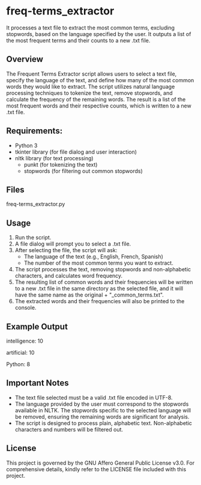 # freq-terms_extractor
It processes a text file to extract the most common terms, excluding stopwords, based on the language specified by the user. It outputs a list of the most frequent terms and their counts to a new .txt file.

## Overview
The Frequent Terms Extractor script allows users to select a text file, specify the language of the text, and define how many of the most common words they would like to extract.
The script utilizes natural language processing techniques to tokenize the text, remove stopwords, and calculate the frequency of the remaining words.
The result is a list of the most frequent words and their respective counts, which is written to a new .txt file.

## Requirements:
* Python 3
* tkinter library (for file dialog and user interaction)
* nltk library (for text processing)
  * punkt (for tokenizing the text)
  * stopwords (for filtering out common stopwords)

## Files
freq-terms_extractor.py

## Usage
1. Run the script.
2. A file dialog will prompt you to select a .txt file.
3. After selecting the file, the script will ask:
   * The language of the text (e.g., English, French, Spanish)
   * The number of the most common terms you want to extract.
4. The script processes the text, removing stopwords and non-alphabetic characters, and calculates word frequency.
5. The resulting list of common words and their frequencies will be written to a new .txt file in the same directory as the selected file, and it will have the same name as the original + "_common_terms.txt".
6. The extracted words and their frequencies will also be printed to the console.

## Example Output
intelligence: 10

artificial: 10

Python: 8

## Important Notes
* The text file selected must be a valid .txt file encoded in UTF-8.
* The language provided by the user must correspond to the stopwords available in NLTK. The stopwords specific to the selected language will be removed, ensuring the remaining words are significant for analysis.
* The script is designed to process plain, alphabetic text. Non-alphabetic characters and numbers will be filtered out.

## License
This project is governed by the GNU Affero General Public License v3.0. For comprehensive details, kindly refer to the LICENSE file included with this project.


